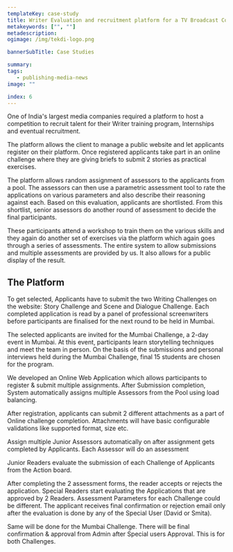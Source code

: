 ```yaml
---
templateKey: case-study
title: Writer Evaluation and recruitment platform for a TV Broadcast Company
metakeywords: ["", ""]
metadescription: 
ogimage: /img/tekdi-logo.png

bannerSubTitle: Case Studies

summary: 
tags: 
   - publishing-media-news
image: ""

index: 6
---
```


One of India's largest media companies required a platform to host a competition to recruit talent for their Writer training program, Internships and eventual recruitment. 

The platform allows the client to manage a public website and let applicants register on their platform. Once registered applicants take part in an online challenge where they are giving briefs to submit 2 stories as practical exercises. 

The platform allows random assignment of assessors to the applicants from a pool. The assessors can then use a parametric assessment tool to rate the applications on various parameters and also describe their reasoning against each. Based on this evaluation, applicants are shortlisted. From this shortlist, senior assessors do another round of assessment to decide the final participants.

These participants attend a workshop to train them on the various skills and they again do another set of exercises via the platform which again goes through a series of assessments. The entire system to allow submissions and multiple assessments are provided by us. It also allows for a public display of the result.

 
## The Platform
To get selected, Applicants have to submit the two Writing Challenges on the website: Story Challenge and Scene and Dialogue Challenge. 
Each completed application is read by a panel of professional screenwriters before participants are finalised for the next round to be held in Mumbai.

The selected applicants are invited for the Mumbai Challenge, a 2-day event in Mumbai. At this event, participants learn storytelling techniques and meet the team in person.
On the basis of the submissions and personal interviews held during the Mumbai Challenge, final 15 students are chosen for the program.

We developed an Online Web Application which allows participants to register & submit multiple assignments. After Submission completion, System automatically assigns multiple Assessors from the Pool using load balancing.

After registration, applicants can submit 2 different attachments as a part of Online challenge completion. Attachments will have basic configurable validations like supported format, size etc.

Assign multiple Junior Assessors automatically on after assignment gets completed by Applicants. Each Assessor will do an assessment

Junior Readers evaluate the submission of each Challenge of Applicants from the Action board.

After completing the 2 assessment forms, the reader accepts or rejects the application. Special Readers start evaluating the Applications that are approved by 2 Readers. Assessment Parameters for each Challenge could be different. The applicant receives final confirmation or rejection email only after the evaluation is done by any of the Special User (David or Smita).

Same will be done for the Mumbai Challenge. 
There will be final confirmation & approval from Admin after Special users Approval. This is for both Challenges.